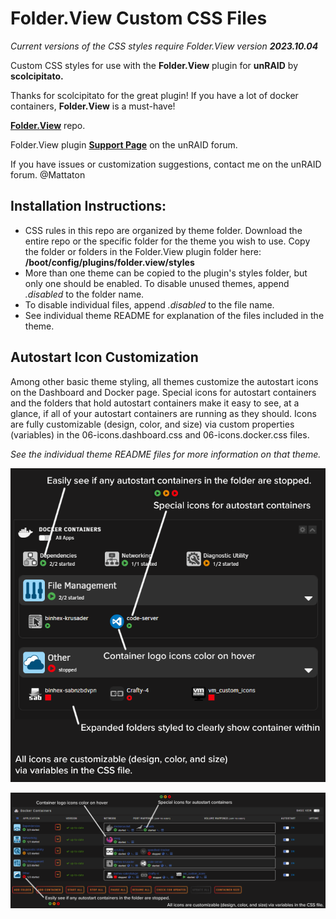 # Folder.View Custom CSS Files

_Current versions of the CSS styles require Folder.View version **2023.10.04**_

Custom CSS styles for use with the **Folder.View** plugin for **unRAID** by **scolcipitato.**

Thanks for scolcipitato for the great plugin! If you have a lot of docker containers, **Folder.View** is a must-have!

**[Folder.View](https://github.com/scolcipitato/folder.view/tree/main)** repo.

Folder.View plugin **[Support Page](https://forums.unraid.net/topic/142782-plugin-folderview/)** on the unRAID forum.

If you have issues or customization suggestions, contact me on the unRAID forum. @Mattaton

## Installation Instructions:

- CSS rules in this repo are organized by theme folder. Download the entire repo or the specific folder for the theme you wish to use. Copy the folder or folders in the Folder.View plugin folder here: **/boot/config/plugins/folder.view/styles**
- More than one theme can be copied to the plugin's styles folder, but only one should be enabled. To disable unused themes, append _.disabled_ to the folder name.
- To disable individual files, append _.disabled_ to the file name.
- See individual theme README for explanation of the files included in the theme.

## Autostart Icon Customization

Among other basic theme styling, all themes customize the autostart icons on the Dashboard and Docker page. Special icons for autostart containers and the folders that hold autostart containers make it easy to see, at a glance, if all of your autostart containers are running as they should.
Icons are fully customizable (design, color, and size) via custom properties (variables) in the 06-icons.dashboard.css and 06-icons.docker.css files.

_See the individual theme README files for more information on that theme._

![Dashboard](Dashboard.png?raw=true "Title")

![Docker Page](Docker.png?raw=true "Title")
